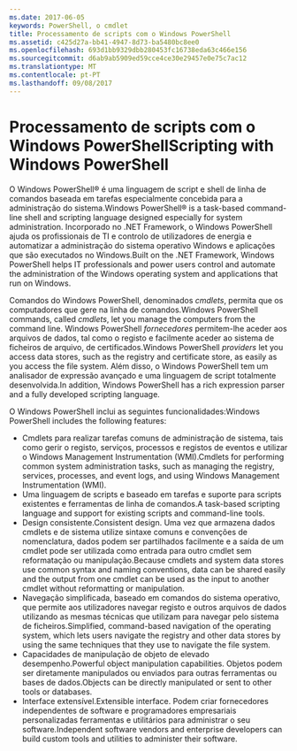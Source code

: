 ```yaml
---
ms.date: 2017-06-05
keywords: PowerShell, o cmdlet
title: Processamento de scripts com o Windows PowerShell
ms.assetid: c425d27a-bb41-4947-8d73-ba5480bc8ee0
ms.openlocfilehash: 693d1bb9329dbb280453fc16738eda63c466e156
ms.sourcegitcommit: d6ab9ab5909ed59cce4ce30e29457e0e75c7ac12
ms.translationtype: MT
ms.contentlocale: pt-PT
ms.lasthandoff: 09/08/2017
---
```

# <a name="scripting-with-windows-powershell"></a><span data-ttu-id="eb533-103">Processamento de scripts com o Windows PowerShell</span><span class="sxs-lookup"><span data-stu-id="eb533-103">Scripting with Windows PowerShell</span></span>

<span data-ttu-id="eb533-104">O Windows PowerShell® é uma linguagem de script e shell de linha de comandos baseada em tarefas especialmente concebida para a administração do sistema.</span><span class="sxs-lookup"><span data-stu-id="eb533-104">Windows PowerShell® is a task-based command-line shell and scripting language designed especially for system administration.</span></span> <span data-ttu-id="eb533-105">Incorporado no .NET Framework, o Windows PowerShell ajuda os profissionais de TI e controlo de utilizadores de energia e automatizar a administração do sistema operativo Windows e aplicações que são executados no Windows.</span><span class="sxs-lookup"><span data-stu-id="eb533-105">Built on the .NET Framework, Windows PowerShell helps IT professionals and power users control and automate the administration of the Windows operating system and applications that run on Windows.</span></span>

<span data-ttu-id="eb533-106">Comandos do Windows PowerShell, denominados *cmdlets*, permita que os computadores que gere na linha de comandos.</span><span class="sxs-lookup"><span data-stu-id="eb533-106">Windows PowerShell commands, called *cmdlets*, let you manage the computers from the command line.</span></span> <span data-ttu-id="eb533-107">Windows PowerShell *fornecedores* permitem-lhe aceder aos arquivos de dados, tal como o registo e facilmente aceder ao sistema de ficheiros de arquivo, de certificados.</span><span class="sxs-lookup"><span data-stu-id="eb533-107">Windows PowerShell *providers* let you access data stores, such as the registry and certificate store, as easily as you access the file system.</span></span> <span data-ttu-id="eb533-108">Além disso, o Windows PowerShell tem um analisador de expressão avançado e uma linguagem de script totalmente desenvolvida.</span><span class="sxs-lookup"><span data-stu-id="eb533-108">In addition, Windows PowerShell has a rich expression parser and a fully developed scripting language.</span></span>

<span data-ttu-id="eb533-109">O Windows PowerShell inclui as seguintes funcionalidades:</span><span class="sxs-lookup"><span data-stu-id="eb533-109">Windows PowerShell includes the following features:</span></span>

- <span data-ttu-id="eb533-110">Cmdlets para realizar tarefas comuns de administração de sistema, tais como gerir o registo, serviços, processos e registos de eventos e utilizar o Windows Management Instrumentation (WMI).</span><span class="sxs-lookup"><span data-stu-id="eb533-110">Cmdlets for performing common system administration tasks, such as managing the registry, services, processes, and event logs, and using Windows Management Instrumentation (WMI).</span></span>
- <span data-ttu-id="eb533-111">Uma linguagem de scripts e baseado em tarefas e suporte para scripts existentes e ferramentas de linha de comandos.</span><span class="sxs-lookup"><span data-stu-id="eb533-111">A task-based scripting language and support for existing scripts and command-line tools.</span></span>
- <span data-ttu-id="eb533-112">Design consistente.</span><span class="sxs-lookup"><span data-stu-id="eb533-112">Consistent design.</span></span> <span data-ttu-id="eb533-113">Uma vez que armazena dados cmdlets e de sistema utilize sintaxe comuns e convenções de nomenclatura, dados podem ser partilhados facilmente e a saída de um cmdlet pode ser utilizada como entrada para outro cmdlet sem reformatação ou manipulação.</span><span class="sxs-lookup"><span data-stu-id="eb533-113">Because cmdlets and system data stores use common syntax and naming conventions, data can be shared easily and the output from one cmdlet can be used as the input to another cmdlet without reformatting or manipulation.</span></span>
- <span data-ttu-id="eb533-114">Navegação simplificada, baseado em comandos do sistema operativo, que permite aos utilizadores navegar registo e outros arquivos de dados utilizando as mesmas técnicas que utilizam para navegar pelo sistema de ficheiros.</span><span class="sxs-lookup"><span data-stu-id="eb533-114">Simplified, command-based navigation of the operating system, which lets users navigate the registry and other data stores by using the same techniques that they use to navigate the file system.</span></span>
- <span data-ttu-id="eb533-115">Capacidades de manipulação de objeto de elevado desempenho.</span><span class="sxs-lookup"><span data-stu-id="eb533-115">Powerful object manipulation capabilities.</span></span> <span data-ttu-id="eb533-116">Objetos podem ser diretamente manipulados ou enviados para outras ferramentas ou bases de dados.</span><span class="sxs-lookup"><span data-stu-id="eb533-116">Objects can be directly manipulated or sent to other tools or databases.</span></span>
- <span data-ttu-id="eb533-117">Interface extensível.</span><span class="sxs-lookup"><span data-stu-id="eb533-117">Extensible interface.</span></span> <span data-ttu-id="eb533-118">Podem criar fornecedores independentes de software e programadores empresariais personalizadas ferramentas e utilitários para administrar o seu software.</span><span class="sxs-lookup"><span data-stu-id="eb533-118">Independent software vendors and enterprise developers can build custom tools and utilities to administer their software.</span></span>

